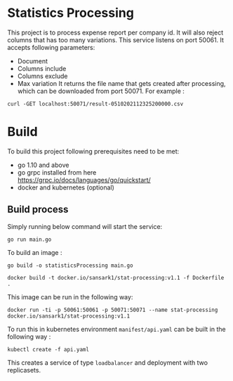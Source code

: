 # Statistics Processing
This project is to process expense report per company id. It will also reject columns that has too many variations. This service listens on port 50061. It accepts
following parameters:
- Document
- Columns include
- Columns exclude
- Max variation
It returns the file name that gets created after processing, which can be downloaded from port 50071. For example :

```
curl -GET localhost:50071/result-0510202112325200000.csv
```

# Build
To build this project following prerequisites need to be met:

- go 1.10 and above
- go grpc installed from here https://grpc.io/docs/languages/go/quickstart/
- docker and kubernetes (optional)

## Build process

Simply running below command will start the service:

```
go run main.go
```

To build an image : 
```
go build -o statisticsProcessing main.go

docker build -t docker.io/sansark1/stat-processing:v1.1 -f Dockerfile .
```
This image can be run in the following way:
```
docker run -ti -p 50061:50061 -p 50071:50071 --name stat-processing docker.io/sansark1/stat-processing:v1.1
```

To run this in kubernetes environment `manifest/api.yaml` can be built in the following way :
```
kubectl create -f api.yaml
```
This creates a service of type `loadbalancer` and deployment with two replicasets.
